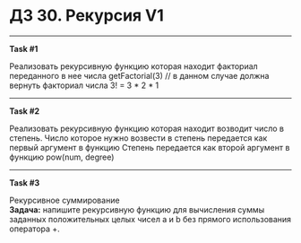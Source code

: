 # ДЗ 30. Рекурсия V1
<hr>

**Task #1**

Реализовать рекурсивную функцию которая находит факториал переданного в нее числа
getFactorial(3) // в данном случае должна вернуть факториал числа 3! = 3 * 2 * 1

<hr>

**Task #2**

Реализовать рекурсивную функцию которая находит возводит число в степень.
Число которое нужно возвести в степень передается как первый аргумент в функцию
Степень передается как второй аргумент в функцию
pow(num, degree)

<hr>

**Task #3**

Рекурсивное суммирование
<br>
**Задача:** напишите рекурсивную функцию для вычисления суммы заданных положительных целых чисел a и b без прямого использования оператора +.